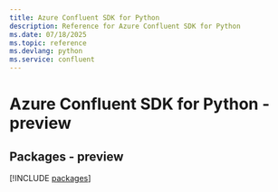 ```yaml
---
title: Azure Confluent SDK for Python
description: Reference for Azure Confluent SDK for Python
ms.date: 07/18/2025
ms.topic: reference
ms.devlang: python
ms.service: confluent
---
```

# Azure Confluent SDK for Python - preview
## Packages - preview
[!INCLUDE [packages](confluent-index.md)]